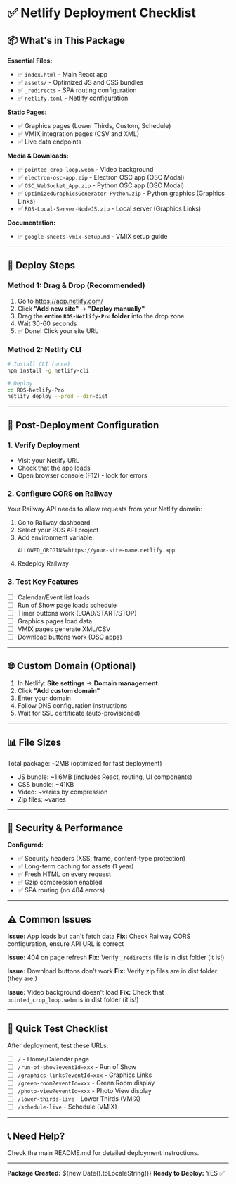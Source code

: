 # ✅ Netlify Deployment Checklist

## 📦 What's in This Package

**Essential Files:**
- ✅ `index.html` - Main React app
- ✅ `assets/` - Optimized JS and CSS bundles
- ✅ `_redirects` - SPA routing configuration
- ✅ `netlify.toml` - Netlify configuration

**Static Pages:**
- ✅ Graphics pages (Lower Thirds, Custom, Schedule)
- ✅ VMIX integration pages (CSV and XML)
- ✅ Live data endpoints

**Media & Downloads:**
- ✅ `pointed_crop_loop.webm` - Video background
- ✅ `electron-osc-app.zip` - Electron OSC app (OSC Modal)
- ✅ `OSC_WebSocket_App.zip` - Python OSC app (OSC Modal)
- ✅ `OptimizedGraphicsGenerator-Python.zip` - Python graphics (Graphics Links)
- ✅ `ROS-Local-Server-NodeJS.zip` - Local server (Graphics Links)

**Documentation:**
- ✅ `google-sheets-vmix-setup.md` - VMIX setup guide

---

## 🚀 Deploy Steps

### **Method 1: Drag & Drop (Recommended)**

1. Go to https://app.netlify.com/
2. Click **"Add new site"** → **"Deploy manually"**
3. Drag the **entire `ROS-Netlify-Pro` folder** into the drop zone
4. Wait 30-60 seconds
5. ✅ Done! Click your site URL

### **Method 2: Netlify CLI**

```bash
# Install CLI (once)
npm install -g netlify-cli

# Deploy
cd ROS-Netlify-Pro
netlify deploy --prod --dir=dist
```

---

## 🔧 Post-Deployment Configuration

### **1. Verify Deployment**
- Visit your Netlify URL
- Check that the app loads
- Open browser console (F12) - look for errors

### **2. Configure CORS on Railway**

Your Railway API needs to allow requests from your Netlify domain:

1. Go to Railway dashboard
2. Select your ROS API project
3. Add environment variable:
   ```
   ALLOWED_ORIGINS=https://your-site-name.netlify.app
   ```
4. Redeploy Railway

### **3. Test Key Features**

- [ ] Calendar/Event list loads
- [ ] Run of Show page loads schedule
- [ ] Timer buttons work (LOAD/START/STOP)
- [ ] Graphics pages load data
- [ ] VMIX pages generate XML/CSV
- [ ] Download buttons work (OSC apps)

---

## 🌐 Custom Domain (Optional)

1. In Netlify: **Site settings** → **Domain management**
2. Click **"Add custom domain"**
3. Enter your domain
4. Follow DNS configuration instructions
5. Wait for SSL certificate (auto-provisioned)

---

## 📊 File Sizes

Total package: ~2MB (optimized for fast deployment)
- JS bundle: ~1.6MB (includes React, routing, UI components)
- CSS bundle: ~41KB
- Video: ~varies by compression
- Zip files: ~varies

---

## 🔐 Security & Performance

**Configured:**
- ✅ Security headers (XSS, frame, content-type protection)
- ✅ Long-term caching for assets (1 year)
- ✅ Fresh HTML on every request
- ✅ Gzip compression enabled
- ✅ SPA routing (no 404 errors)

---

## ⚠️ Common Issues

**Issue:** App loads but can't fetch data
**Fix:** Check Railway CORS configuration, ensure API URL is correct

**Issue:** 404 on page refresh
**Fix:** Verify `_redirects` file is in dist folder (it is!)

**Issue:** Download buttons don't work
**Fix:** Verify zip files are in dist folder (they are!)

**Issue:** Video background doesn't load
**Fix:** Check that `pointed_crop_loop.webm` is in dist folder (it is!)

---

## 🎯 Quick Test Checklist

After deployment, test these URLs:

- [ ] `/` - Home/Calendar page
- [ ] `/run-of-show?eventId=xxx` - Run of Show
- [ ] `/graphics-links?eventId=xxx` - Graphics Links
- [ ] `/green-room?eventId=xxx` - Green Room display
- [ ] `/photo-view?eventId=xxx` - Photo View display
- [ ] `/lower-thirds-live` - Lower Thirds (VMIX)
- [ ] `/schedule-live` - Schedule (VMIX)

---

## 📞 Need Help?

Check the main README.md for detailed deployment instructions.

---

**Package Created:** ${new Date().toLocaleString()}
**Ready to Deploy:** YES ✅

